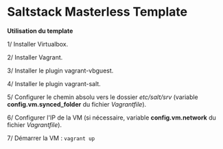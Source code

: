 # Saltstack Masterless Template

**Utilisation du template**

1/ Installer Virtualbox.

2/ Installer Vagrant.

3/ Installer le plugin vagrant-vbguest.

4/ Installer le plugin vagrant-salt.

5/ Configurer le chemin absolu vers le dossier *etc/salt/srv* (variable **config.vm.synced_folder** du fichier *Vagrantfile*).

6/ Configurer l'IP de la VM (si nécessaire, variable **config.vm.network** du fichier *Vagrantfile*).

7/ Démarrer la VM : `vagrant up`